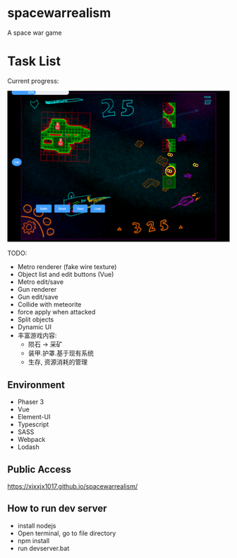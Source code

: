 # spacewarrealism
A space war game

# Task List

Current progress:

![Progress](/assets/spec/2019-09-02.19-17-57.png "Progress")

TODO:
* Metro renderer (fake wire texture)
* Object list and edit buttons (Vue)
* Metro edit/save
* Gun renderer
* Gun edit/save
* Collide with meteorite
* force apply when attacked
* Split objects
* Dynamic UI
* 丰富游戏内容:
	* 陨石 -> 采矿
	* 装甲.护罩.基于现有系统
	* 生存, 资源消耗的管理

## Environment

* Phaser 3 		
* Vue
* Element-UI
* Typescript 	
* SASS	
* Webpack 			
* Lodash

## Public Access
https://xjxxjx1017.github.io/spacewarrealism/

## How to run dev server

* install nodejs
* Open terminal, go to file directory
* npm install
* run devserver.bat
